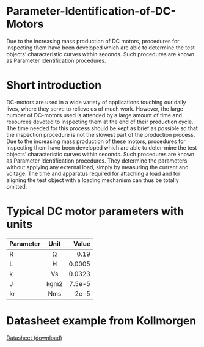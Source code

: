 # Parameter-Identification-of-DC-Motors
Due to the increasing mass production of DC motors, procedures for inspecting them have been developed which are able to determine the test objects’ characteristic curves within seconds. Such procedures are known as Parameter Identification procedures.

# Short introduction
DC-motors are used in a wide variety of applications touching our daily lives, where they serve to relieve us of much work. However, the large number of DC-motors used is attended by a large amount of time and resources devoted to inspecting them at the end of their production cycle. The time needed for this process should be kept as brief as possible so that the inspection procedure is not the slowest part of the production process. Due to the increasing mass production of these motors, procedures for inspecting them have been developed which are able to deter-mine the test objects’ characteristic curves within seconds. Such procedures are known as Parameter Identification procedures. They determine the parameters without applying any external load, simply by measuring the current and voltage. The time and apparatus required for attaching a load and for aligning the test object with a loading mechanism can thus be totally omitted.

# Typical DC motor parameters with units
| Parameter   |      Unit      |  Value |
|----------|:-------------:|------:|
| R |  Ω | 0.19 |
| L |    H   |   0.0005 |
| k | Vs |    0.0323 |
| J | kgm2 |    7.5e-5 |
| kr | Nms |    2e-5 |

# Datasheet example from Kollmorgen
[Datasheet (download)](https://www.kollmorgen.com/en-us/products/catalogs/servodisc-catalog-en)
